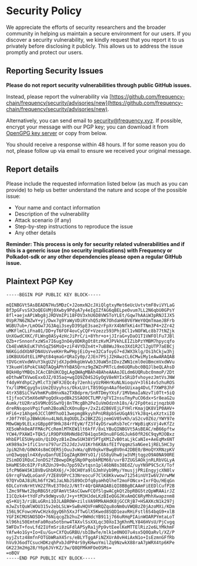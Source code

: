 # Security Policy

We appreciate the efforts of security researchers and the broader community in helping us maintain a
secure environment for our users. If you discover a security vulnerability, we kindly request that
you report it to us privately before disclosing it publicly. This allows us to address the issue
promptly and protect our users.

## Reporting Security Issues

**Please do not report security vulnerabilities through public GitHub issues.**

Instead, please report the vulnerability via [https://github.com/frequency-chain/frequency/security/advisories/new](https://github.com/frequency-chain/frequency/security/advisories/new).

Alternatively, you can send email to [security@frequency.xyz](mailto:security@frequency.xyz). If
possible, encrypt your message with our PGP key; you can download it from [OpenGPG key server](https://keys.openpgp.org/vks/v1/by-fingerprint/0E50AE7CFD8195999CF45370B766E94411B9B734)
or copy from below.

You should receive a response within 48 hours. If for some reason you do not, please follow up via
email to ensure we received your original message.

## Report details

Please include the requested information listed below (as much as you can provide) to help us better
understand the nature and scope of the possible issue:

- Your name and contact information
- Description of the vulnerability
- Attack scenario (if any)
- Step-by-step instructions to reproduce the issue
- Any other details

**Reminder: This process is only for security related vulnerabilities and if this is a generic issue
(no security implications) with Frequency or Polkadot-sdk or any other dependencies please open a
regular GitHub issue.**

## Plaintext PGP Key

```
-----BEGIN PGP PUBLIC KEY BLOCK-----

mQINBGVt5AsBEADN7Hu5MDzC+J2omxN2cJXiQlgtxyMet6eUcUvtvtmF8viVYLaG
Bf3pGFvsSX3oQEGVMj0Xwby9PdyA7y4eIgIZfAG6qBELpeOvum7LL2N6qbU0GPsY
8fl+aejxAPiWbg8jJRDVmIPi18FOV3xhU6D8VWSToYLEt/Gqw7hAAiW3pRNJIJX5
0VpR7N6ZNZwY+yj/Dwx7g9YaWyVDiRYxhQ5zRK7OhdaH6BV6YWeY0QmTmaeJBFrb
WGBU7ub+/LmOGw7JG3Aqi3seyD39SpE3sae2rFpXrX4bNfkKi4nTTNm3P4+2Zr42
uMKFlmCLiFna01/DD+yT6FOF4ovCyCQF+Vzezz593Phj8Cl1vNOFWLc8b77tNZjk
UnXGwdCXKC/FLWng0ASy4zHcJiPrC/i+8Yhr+o+jJIraG+yDaO1T1VWFOlFu7JBl
QZb+rSnnonfxzWSx7I6ug3nO4y0DKRgOt8tzKvMJPVkhLEIZibPzYMBM7hpycqfo
Cb4EvWUkEuK7VhSqZ56MsQ+ziF4VYDZn4t+7uB8WuJ9xo3Xd1R2Cl2gUTP7aEBCj
N6KGiddXbNFDN4UsVveKHrRwPHpjEiOy+e32CafoyG7+dJWX3klg/Os1hCkjw3hj
iOKBUUGdtELiMPqt84qmaGrQRaIy0p/2JEn7PSjJ2HAwzCL6CMwiMy1eAwARAQAB
tDVGcmVxdWVuY3kgU2VjdXJpdHkgUmVwb3J0aW5nIDxzZWN1cml0eUBmcmVxdWVu
Y3kueHl6PokCVAQTAQgAPhYhBA5Qrnz9gZWZnPRTcLdm6UQRubc0BQJlbeQLAhsD
BQkH0pYMBQsJCAcCBhUKCQgLAgQWAgMBAh4BAheAAAoJELdm6UQRubc0nmoP/2Dt
eDthwWTXVwoExxOJZ/035aq+wgIQ9Z04S2GyOgV8eNYIxSRiDfvhoyezJmtVsJNW
f4dyHYdhpC2yMlcT3jWFXJEQc4y72enhiyUzRHHrKuNLNioquV+3l614v5zhuROS
Yx/lUMHCgyg5viUe2EUyyhss/OkxLUrLT8S9Ggn4Aaf6eGUixag4DvLf7XWP8JhF
4trX5BSiCYwVhmKPu8HnxNa2TXBdprm/SnRTDmyYXsF/1MVbmaIaNzvTi0Tt+5iQ
tIjfxoCV5mX6eNPogQdkvpdBk2SSAO0CTLMP/qFVI2nsuTmyPuCO6dx+Sr8eaG2u
Aumk/tU2Rra5V9Mc0SSwYQj8nTMcgBh2PeIuVmOdznh18s/4/2Fp0teizjnqzbU0
dreRNsqooVPqifumh2BoaNZcKOnuBp+/2xZid2B6VEjLFYHlrKmajQK8V1P0AHV+
HFi6+z1Ahge6JCCl0MfhoO13wepmgBkyyhPnUR8pbSeUGqA9iYkJ8q+LeXztxiIO
rJ0f7Y0lpJBWkU6nu4LNdL8qOUDLZx2BKZZGjzemGV05vKh/aS2cv0Z6z/YWY97e
M0wGWp9LELxzGBpp0F9HkJ84rFEyW/fZ3f4yDSrwaRsb7eCrrWpBiqKsVj4vKfZz
XE5oWhk0eAFFMAcPCcRemlMTKEW1lt6kfF/8xLYBuQINBGVt5AsBEAC/mB66pftw
YCW4/PXAWI+TQk5/iR9DPX0RHNd8d7B41qo5KOnu8FGdGJuk60fR26C9qyMJOBxz
HhbEPlE5UHyaUn/QiDOyzB1eZmwSUH38Y5PTgXM1ZvB0taLjkCaNIe+AeEqMx6NT
xK989a3+1fiC1nro797urZ52JdzJvU1Krh6K8AsfEIfVqqmzSaNGee1jREL5HC3y
JpiN2h0/G0WX4s8mCOER5jOuu3vWa/qBV0qkwYBwgBV0n42DBE0/BHoQYXRNzpKV
unQ3wqqqln4XdyuQanfUEIGgZAgK0HYsO1/jG58yUhw8jw3VMjtqgzO9A0NA90RE
ZSimDD1RQuCJonDS2fZBewpDKgSNp9PqobkMEM60/uvrB7ZUGSAOkjnRLRbVGLyA
bHaMES0c6IP/FsRZUnJ9+0u7pp59Zvtqsn1pl46bN8s38EdZ/uyYN9P9C5cX/Tof
1fcPN6W45K1BVBvGhbRX6j/+J0CH0Ya9lGJmhVyb9My/YmusjjPRiEngyjcXN0lv
G9rrqFVwQLoGanF/YZE8VOPrC33NreocuF7ClK8Kkvwow71254inUYIw6VJVrwMW
97QYvDAJ8iRLh6fY2W1JaLNbJS89OcDfq8yaHhQlheT2moFONcx+IxrFQu/HEqGn
6DLCoYnNrHtVH2ZfRvE3T0dzJ/NtTr4QrQARAQABiQI8BBgBCAAmFiEEDlCufP2B
lZmc9FNwt2bpRBG5tzQFAmVt5AsCGwwFCQfSlgwACgkQt2bpRBG5tzQpWRAAirJZ
I1CQzk4+tYdFzPx9dWgvsO/J+y+tM3HJdeLKzBIeQGGJKvAmQC6RyMhhXwapznm8
qS+KUj3/riBLuGRni1OJLABR0W+zilsVA9RMkAHdK8jGCCRjB7+HSAXKcN1k297j
mJwZstQuWlWOU315v2ebLSLW+SwBvHQVFnWRQZqu8oNm0uVWQBzZ0jAzoMXi/KDm
156L9CFowcHVwCHzkdgyQ6h5XxJfTwGlX5Kwed8SQD1eavRHiFstl6S4bqG9+xlB
YGFIKCMOSNO5DO+76NiqcgZb2huZ+9WHdcYB911j766uRHqPIAinWOARPYmtaLoT
kl96hi50EmtmFa0Roa5otbnw4TAXvlSsXXLqc30XoI3gKhnMLY846HVsU/PjCvgq
5WFDxT+fovLfd2IUfmSri8zGFdlAPSyRa1jPp9vtEeelKeMTTElRiz2e6LYMkhmF
YAfw4o1Gy+Io+Eu/Gu+CXfQuGRBU/sbIBwfe/mlk1e0NOO7u4sx5Q0QaRvl/XZ/P
oyjZstz48mfnFOTGbWRaX45rs/eBLYTggAFiNZXUrA0vH4iAxN1o+IsEzmnGFfRb
hVu9J6odTCsucHDKzqhPxbJdPP4rS9yKHwoYmilZq9NzwkX88raA7pWRX4tp6KPe
GK223m2Hg28/Y6p6JVrKZ/3w/Q8QFMkHFOeOSMs=
=oBQV
-----END PGP PUBLIC KEY BLOCK-----
```
